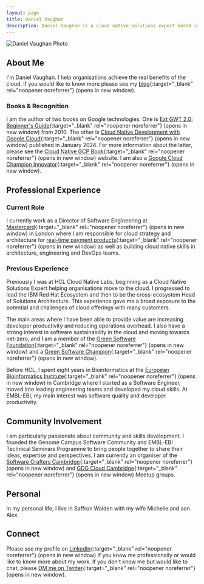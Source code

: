 ```yaml
---
layout: page
title: Daniel Vaughan
description: Daniel Vaughan is a cloud native solutions expert based in London, UK
---
```

<img class="profile-image" src="img/daniel-vaughan-en.jpg" srcset="img/daniel-vaughan-en.jpg 1x, img/daniel-vaughan-en@2x.jpg 2x" alt="Daniel Vaughan Photo" width="200" height="200">

## About Me

I'm Daniel Vaughan. I help organisations achieve the real benefits of the cloud. If you would like to know more please see my [blog](https://blog.danielvaughan.com){:target="_blank" rel="noopener noreferrer"}<span class="sr-only"> (opens in new window)</span>.

### Books & Recognition

I am the author of two books on Google technologies. One is [Ext GWT 2.0: Beginner's Guide](https://www.amazon.co.uk/Ext-GWT-2-0-Beginners-Guide/dp/1849511845){:target="_blank" rel="noopener noreferrer"}<span class="sr-only"> (opens in new window)</span> from 2010. The other is [Cloud Native Development with Google Cloud](https://cloudnativegcp.com){:target="_blank" rel="noopener noreferrer"}<span class="sr-only"> (opens in new window)</span> published in January 2024. For more information about the latter, please see the [Cloud Native GCP Book](https://cloudnativegcp.com){:target="_blank" rel="noopener noreferrer"}<span class="sr-only"> (opens in new window)</span> website. I am also a [Google Cloud Champion Innovator](https://cloud.google.com/innovators/innovator?profileId=104202580498566413630){:target="_blank" rel="noopener noreferrer"}<span class="sr-only"> (opens in new window)</span>.

## Professional Experience

### Current Role

I currently work as a Director of Software Engineering at [Mastercard](https://www.vocalink.com/){:target="_blank" rel="noopener noreferrer"}<span class="sr-only"> (opens in new window)</span> in London where I am responsible for cloud strategy and architecture for [real-time payment products](https://b2b.mastercard.com/real-time-payments/){:target="_blank" rel="noopener noreferrer"}<span class="sr-only"> (opens in new window)</span> as well as building cloud native skills in architecture, engineering and DevOps teams.

### Previous Experience

Previously I was at HCL Cloud Native Labs, beginning as a Cloud Native Solutions Expert helping organisations move to the cloud. I progressed to lead the IBM Red Hat Ecosystem and then to be the cross-ecosystem Head of Solutions Architecture. This experience gave me a broad exposure to the potential and challenges of cloud offerings with many customers.

The main areas where I have been able to provide value are increasing developer productivity and reducing operations overhead. I also have a strong interest in software sustainability in the cloud and moving towards net-zero, and I am a member of the [Green Software Foundation](https://greensoftware.foundation/){:target="_blank" rel="noopener noreferrer"}<span class="sr-only"> (opens in new window)</span> and a [Green Software Champion](https://champions.greensoftware.foundation/champions/daniel-vaughan/){:target="_blank" rel="noopener noreferrer"}<span class="sr-only"> (opens in new window)</span>.

Before HCL, I spent eight years in Bioinformatics at the [European Bioinformatics Institute](https://www.ebi.ac.uk){:target="_blank" rel="noopener noreferrer"}<span class="sr-only"> (opens in new window)</span> in Cambridge where I started as a Software Engineer, moved into leading engineering teams and developed my cloud skills. At EMBL-EBI, my main interest was software quality and developer productivity.

## Community Involvement

I am particularly passionate about community and skills development. I founded the Genome Campus Software Community and EMBL-EBI Technical Seminars Programme to bring people together to share their ideas, expertise and perspectives. I am currently an organiser of the [Software Crafters Cambridge](https://www.meetup.com/cambridge-software-crafters/){:target="_blank" rel="noopener noreferrer"}<span class="sr-only"> (opens in new window)</span> and [GDG Cloud Cambridge](https://gdg.community.dev/gdg-cloud-cambridge/){:target="_blank" rel="noopener noreferrer"}<span class="sr-only"> (opens in new window)</span> Meetup groups.

## Personal

In my personal life, I live in Saffron Walden with my wife Michelle and son Alex.

## Connect

Please see my profile on [LinkedIn](https://www.linkedin.com/in/danielpvaughan){:target="_blank" rel="noopener noreferrer"}<span class="sr-only"> (opens in new window)</span> if you know me professionally or would like to know more about my work. If you don't know me but would like to chat, please [DM me on Twitter](https://twitter.com/messages/compose?recipient_id=20809535){:target="_blank" rel="noopener noreferrer"}<span class="sr-only"> (opens in new window)</span>.

<br/><br/>
<!--
<a href="https://www.credential.net/319dc5b0-24a3-4391-8c59-940e6c30e37f"><img src="https://api.accredible.com/v1/frontend/credential_website_embed_image/badge/52362645" width="95px" alt="Google Cloud Digital Leader"/></a>
<a href="https://www.credential.net/b7f6794c-a9ae-4001-b557-233463b85b01"><img src="https://api.accredible.com/v1/frontend/credential_website_embed_image/badge/36997077" width="95px" alt="Google Cloud Associate Cloud Engineer"/></a>
<a href="https://www.credential.net/b6133a6a-1d34-47e2-b3cc-82fc5777da28"><img src="https://api.accredible.com/v1/frontend/credential_website_embed_image/badge/33249694" width="95px" alt="Google Cloud Professional Cloud DevOps Engineer"/></a>
<a href="https://www.credential.net/10db7e45-3a2a-4aa7-9cb2-0deac907899a"><img src="https://api.accredible.com/v1/frontend/credential_website_embed_image/badge/13638290" width="95px" alt="Google Cloud Professional Cloud Architect"/></a>
<a href="https://www.credential.net/dd5718b0-fbb3-4079-9b43-1078dd05b785"><img src="https://api.accredible.com/v1/frontend/credential_website_embed_image/badge/40381766" width="95px" alt="Google Cloud Professional Data Engineer"/></a>
<a href="https://www.credential.net/83d6b919-8fa0-4bbd-9485-ea4b02ae7d4c"><img src="https://api.accredible.com/v1/frontend/credential_website_embed_image/badge/40814275" width="95px" alt="Google Cloud Professional Cloud Developer"/></a>
<a href="https://www.credential.net/6afa3a40-e503-4be5-8094-e1a79ef29967"><img src="https://api.accredible.com/v1/frontend/credential_website_embed_image/badge/51218787" width="95px" alt="Google Cloud Professional Cloud Network Engineer"/></a>
<a href="https://www.credential.net/39fffc7d-767d-49d9-8137-7c7b7d8eb93b"><img src="https://api.accredible.com/v1/frontend/credential_website_embed_image/badge/52738357" width="95px" alt="Google Cloud Professional Cloud Security Engineer"/></a>
<a href="https://www.credential.net/724d2f19-6d49-4718-b0c8-9b4536250aa5"><img src="https://api.accredible.com/v1/frontend/credential_website_embed_image/badge/67163992" width="95px" alt="Google 
Cloud Professional Cloud Database Engineer"/></a>
<a href="https://www.youracclaim.com/badges/07dc896b-914b-43c8-a4fb-a621ae1990ae"><img src="https://images.youracclaim.com/images/f88d800c-5261-45c6-9515-0458e31c3e16/ckad%2Bfrom%2Bcncfsite.png" width="95px" alt="Certified Kubernetes Application Developer (CKAD)"/></a>
<a href="https://www.youracclaim.com/badges/9b847a70-bdb8-44a6-b8d8-3536d34ec9d5"><img src="https://images.youracclaim.com/images/468402d2-f1aa-45f2-b9f6-5900521803e8/cfcd-from-cffsite.png" width="95px" alt="CCloud Foundry Certified Developer (CFCD)"/></a>
<a href="https://www.youracclaim.com/badges/7b603b45-0a57-4c27-ae2a-0c6c0492464a"><img src="https://images.youracclaim.com/size/680x680/images/16f22d55-babd-448b-8265-cc81108a6430/Cloud%2BService%2BMgmt%2Band%2BOps%2BExplorer%2Bv2.png" width="95px"/></a>
<a href="https://www.youracclaim.com/badges/70f8e70a4-4359-4d65-b1f2-9e1158cc2a77"><img src="https://images.youracclaim.com/size/680x680/images/c3c663db-56e2-4e2f-8d5d-1457842d308d/IBM%2BGarage%2BMethod%2Bfor%2BCloud%2B-%2BExplorer.png" width="95px"/></a>
<a href="https://www.youracclaim.com/badges/9006b5fb-1994-4ab3-be26-bda2f3f484a6"><img src="https://images.youracclaim.com/size/680x680/images/90f6af3b-70a4-47c1-9ee8-389cdaa05b23/IBM%2BCloud%2BPrivate%2B-%2BInfrastructure%2B-%2BArchitecture.png" width="95px"/></a>
<a href="https://www.youracclaim.com/badges/201982a0-a199-45f3-867e-7da3ebfc76b6"><img src="https://images.youracclaim.com/size/680x680/images/71ea5682-2233-434c-a2c5-dd3f7fb8d5e9/Garage%2BMethod%2B-%2BTest%2Bdriven%2BDevelopment%2BV1%2B-%2B%2BFinal.png" width="95px"/></a>
<a href="https://www.youracclaim.com/badges/8b94768b-4c13-4053-b140-514b6b0ba1f7"><img src="https://images.youracclaim.com/size/680x680/images/7ca56f92-b8e3-4202-96de-8a813d0ebc01/IBM%2BCloud%2BPrivate%2B-%2BCont%2BEd%2BCI-CD%2BPipe.png" width="95px"/></a>
<a href="https://www.youracclaim.com/badges/07d1911c-7dd0-43be-9a01-3f8288cec401"><img src="https://images.youracclaim.com/size/680x680/images/59b78dac-c708-46c6-986b-a918efeb1606/IBM%2BGarage%2BMethod%2Bfor%2BCloud%2B-%2BAdvocate.png" width="95px"/></a>
<a href="https://www.youracclaim.com/badges/07d1911c-7dd0-43be-9a01-3f8288cec401"><img src="https://images.youracclaim.com/size/680x680/images/59b78dac-c708-46c6-986b-a918efeb1606/IBM%2BGarage%2BMethod%2Bfor%2BCloud%2B-%2BAdvocate.png" width="95px"/></a>
-->
